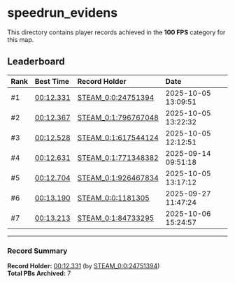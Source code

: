 # speedrun_evidens

This directory contains player records achieved in the **100 FPS** category for this map.

## Leaderboard

| Rank | Best Time | Record Holder | Date                |
| :--- | :-------- | :------------ | :------------------ |
| #1   | [00:12.331](./00012331_STEAM_0_0_24751394_20251005-130951.zip) | [STEAM_0:0:24751394](https://speedrun16.com/profile/STEAM_0:0:24751394)   | 2025-10-05 13:09:51 |
| #2   | [00:12.367](./00012367_STEAM_0_1_796767048_20251005-132232.zip) | [STEAM_0:1:796767048](https://speedrun16.com/profile/STEAM_0:1:796767048)   | 2025-10-05 13:22:32 |
| #3   | [00:12.528](./00012528_STEAM_0_1_617544124_20251005-121251.zip) | [STEAM_0:1:617544124](https://speedrun16.com/profile/STEAM_0:1:617544124)   | 2025-10-05 12:12:51 |
| #4   | [00:12.631](./00012631_STEAM_0_1_771348382_20250914-095118.zip) | [STEAM_0:1:771348382](https://speedrun16.com/profile/STEAM_0:1:771348382)   | 2025-09-14 09:51:18 |
| #5   | [00:12.704](./00012704_STEAM_0_1_926467834_20251005-131712.zip) | [STEAM_0:1:926467834](https://speedrun16.com/profile/STEAM_0:1:926467834)   | 2025-10-05 13:17:12 |
| #6   | [00:13.190](./00013190_STEAM_0_0_1181305_20250927-114724.zip) | [STEAM_0:0:1181305](https://speedrun16.com/profile/STEAM_0:0:1181305)   | 2025-09-27 11:47:24 |
| #7   | [00:13.213](./00013213_STEAM_0_1_84733295_20251006-152457.zip) | [STEAM_0:1:84733295](https://speedrun16.com/profile/STEAM_0:1:84733295)   | 2025-10-06 15:24:57 |

---

### Record Summary
**Record Holder:** [00:12.331](./00012331_STEAM_0_0_24751394_20251005-130951.zip) (by [STEAM_0:0:24751394](https://speedrun16.com/profile/STEAM_0:0:24751394))  
**Total PBs Archived:** 7
